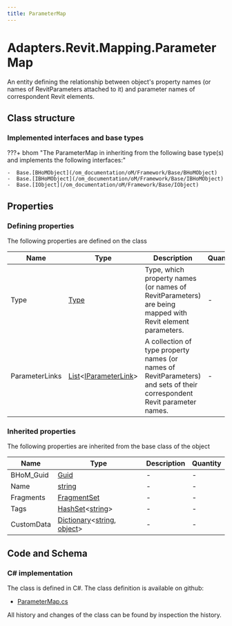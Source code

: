 ```yaml
---
title: ParameterMap
---
```


# Adapters.Revit.Mapping.ParameterMap

An entity defining the relationship between object's property names (or names of RevitParameters attached to it) and parameter names of correspondent Revit elements.

## Class structure

### Implemented interfaces and base types

???+ bhom "The ParameterMap in inheriting from the following base type(s) and implements the following interfaces:"

    -  Base.[BHoMObject](/om_documentation/oM/Framework/Base/BHoMObject)
    -  Base.[IBHoMObject](/om_documentation/oM/Framework/Base/IBHoMObject)
    -  Base.[IObject](/om_documentation/oM/Framework/Base/IObject)


## Properties



### Defining properties

The following properties are defined on the class

| Name             | Type             | Description      | Quantity         |
|------------------|------------------|------------------|------------------|
| Type | [Type](https://learn.microsoft.com/en-us/dotnet/api/System.Type?view=netstandard-2.0) | Type, which property names (or names of RevitParameters) are being mapped with Revit element parameters. | - |
| ParameterLinks | [List](https://learn.microsoft.com/en-us/dotnet/api/System.Collections.Generic.List-1?view=netstandard-2.0)&lt;[IParameterLink](/om_documentation/oM/Adapter/Adapters/Revit/Mapping/IParameterLink)&gt; | A collection of type property names (or names of RevitParameters) and sets of their correspondent Revit parameter names. | - |


### Inherited properties
The following properties are inherited from the base class of the object

| Name             | Type             | Description      | Quantity         |
|------------------|------------------|------------------|------------------|
| BHoM_Guid | [Guid](https://learn.microsoft.com/en-us/dotnet/api/System.Guid?view=netstandard-2.0) | - | - |
| Name | [string](https://learn.microsoft.com/en-us/dotnet/api/System.String?view=netstandard-2.0) | - | - |
| Fragments | [FragmentSet](/om_documentation/oM/Framework/Base/FragmentSet) | - | - |
| Tags | [HashSet](https://learn.microsoft.com/en-us/dotnet/api/System.Collections.Generic.HashSet-1?view=netstandard-2.0)&lt;[string](https://learn.microsoft.com/en-us/dotnet/api/System.String?view=netstandard-2.0)&gt; | - | - |
| CustomData | [Dictionary](https://learn.microsoft.com/en-us/dotnet/api/System.Collections.Generic.Dictionary-2?view=netstandard-2.0)&lt;[string](https://learn.microsoft.com/en-us/dotnet/api/System.String?view=netstandard-2.0), [object](https://learn.microsoft.com/en-us/dotnet/api/System.Object?view=netstandard-2.0)&gt; | - | - |


## Code and Schema

### C# implementation

The class is defined in C#. The class definition is available on github:

- [ParameterMap.cs](https://github.com/BHoM/Revit_Toolkit/blob/develop/Revit_oM/Mapping/ParameterMap.cs)

All history and changes of the class can be found by inspection the history.
